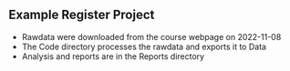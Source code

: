 ## Example Register Project

- Rawdata were downloaded from the course webpage on 2022-11-08
- The Code directory processes the rawdata and exports it to Data
- Analysis and reports are in the Reports directory

